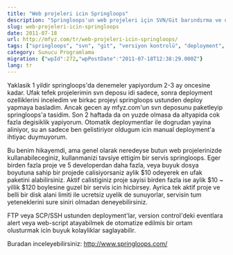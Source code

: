 ```yaml
---
title: "Web projeleri icin Springloops"
description: "Springloops'un web projeleri için SVN/Git barındırma ve otomatik dağıtım (deployment) özelliklerini, mfyz.com'daki kullanım deneyimiyle birlikte anlatan bir yazı. Servisin avantajları ve farklı proje ihtiyaçlarına yönelik planları."
slug: web-projeleri-icin-springloops
date: 2011-07-18
url: http://mfyz.com/tr/web-projeleri-icin-springloops/
tags: ["springloops", "svn", "git", "versiyon kontrolü", "deployment", "web geliştirme"]
category: Sunucu Programlama
migration: {"wpId":272,"wpPostDate":"2011-07-18T12:38:29.000Z"}
lang: tr
---
```


Yaklasik 1 yildir springloops'da denemeler yapiyordum 2-3 ay oncesine kadar. Ufak tefek projelerimin svn deposu idi sadece, sonra deployment ozelliklerini inceledim ve birkac projeyi springloops ustunden deploy yapmaya basladim. Ancak gecen ay mfyz.com'un svn deposunu paketleyip springloops'a tasidim. Son 2 haftada da on yuzde olmasa da altyapida cok fazla degisiklik yapiyorum. Otomatik deploymentlar ile dogrudan yayina aliniyor, su an sadece ben gelistiriyor oldugum icin manual deployment'a ihtiyac duymuyorum.

Bu benim hikayemdi, ama genel olarak neredeyse butun web projelerinizde kullanabileceginiz, kullanmanizi tavsiye ettigim bir servis springloops. Eger birden fazla proje ve 5 developerdan daha fazla, veya buyuk dosya boyutuna sahip bir projede calisiyorsaniz aylik $10 odeyerek en ufak paketini alabilirsiniz. Aktif calistiginiz proje sayisi birden fazla ise aylik $10 ~ yillik $120 boylesine guzel bir servis icin hicbirsey. Ayrica tek aktif proje ve belli bir disk alani limiti ile ucretsiz uyelik de sunuyorlar, servisin tum yeteneklerini sure siniri olmadan deneyebilirsiniz.

FTP veya SCP/SSH ustunden deployment'lar, version control'deki eventlara alert veya web-script atayabilmek de otomatize edilmis bir ortam olusturmak icin buyuk kolayliklar saglayabilir.

Buradan inceleyebilirsiniz: http://www.springloops.com/
